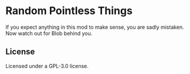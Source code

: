 # Random Pointless Things

If you expect anything in this mod to make sense, you are sadly mistaken. Now watch out for Blob behind you.

## License

Licensed under a GPL-3.0 license.
